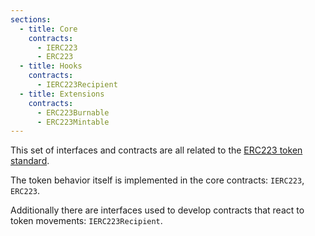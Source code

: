 ```yaml
---
sections:
  - title: Core
    contracts:
      - IERC223
      - ERC223
  - title: Hooks
    contracts:
      - IERC223Recipient
  - title: Extensions
    contracts:
      - ERC223Burnable
      - ERC223Mintable
---
```


This set of interfaces and contracts are all related to the [ERC223 token standard](https://github.com/ethereum/EIPs/issues/223).

The token behavior itself is implemented in the core contracts: `IERC223`, `ERC223`.

Additionally there are interfaces used to develop contracts that react to token movements: `IERC223Recipient`.
